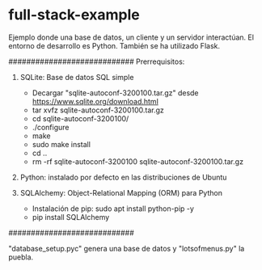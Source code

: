 # full-stack-example
Ejemplo donde una base de datos, un cliente y un servidor interactúan. El entorno de desarrollo es Python. También se ha utilizado Flask.

############################
Prerrequisitos:

1. SQLite: Base de datos SQL simple
	- Decargar "sqlite-autoconf-3200100.tar.gz" desde https://www.sqlite.org/download.html
	- tar xvfz sqlite-autoconf-3200100.tar.gz
	- cd sqlite-autoconf-3200100/
	- ./configure
	- make
	- sudo make install
	- cd ..
	- rm -rf  sqlite-autoconf-3200100 sqlite-autoconf-3200100.tar.gz

2. Python: instalado por defecto en las distribuciones de Ubuntu

3. SQLAlchemy: Object-Relational Mapping (ORM) para Python
	- Instalación de pip: sudo apt install python-pip -y
	- pip install SQLAlchemy

############################


"database_setup.pyc" genera una base de datos y "lotsofmenus.py" la puebla.


